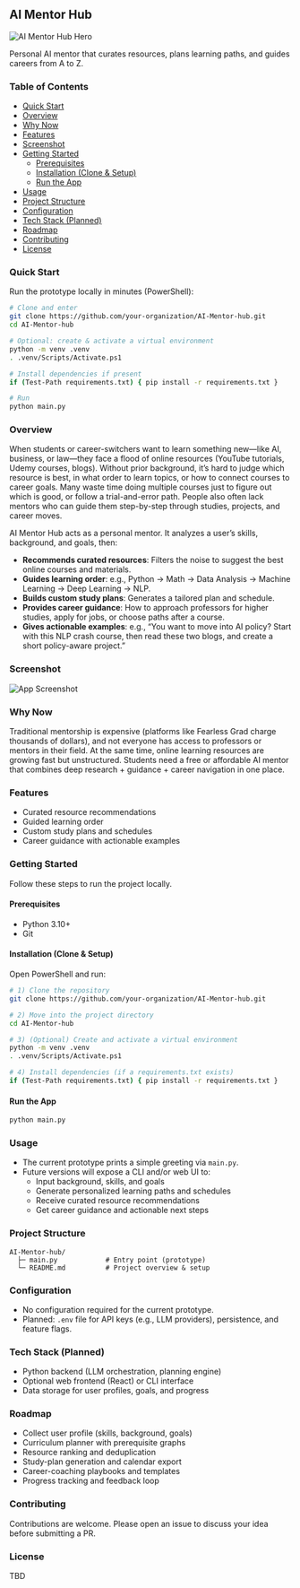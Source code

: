 ## AI Mentor Hub

![AI Mentor Hub Hero](docs/screenshot.png)

Personal AI mentor that curates resources, plans learning paths, and guides careers from A to Z.

### Table of Contents
- [Quick Start](#quick-start)
- [Overview](#overview)
- [Why Now](#why-now)
- [Features](#features)
- [Screenshot](#screenshot)
- [Getting Started](#getting-started)
  - [Prerequisites](#prerequisites)
  - [Installation (Clone & Setup)](#installation-clone--setup)
  - [Run the App](#run-the-app)
- [Usage](#usage)
- [Project Structure](#project-structure)
- [Configuration](#configuration)
- [Tech Stack (Planned)](#tech-stack-planned)
- [Roadmap](#roadmap)
- [Contributing](#contributing)
- [License](#license)

### Quick Start
Run the prototype locally in minutes (PowerShell):

```bash
# Clone and enter
git clone https://github.com/your-organization/AI-Mentor-hub.git
cd AI-Mentor-hub

# Optional: create & activate a virtual environment
python -m venv .venv
. .venv/Scripts/Activate.ps1

# Install dependencies if present
if (Test-Path requirements.txt) { pip install -r requirements.txt }

# Run
python main.py
```

### Overview
When students or career-switchers want to learn something new—like AI, business, or law—they face a flood of online resources (YouTube tutorials, Udemy courses, blogs). Without prior background, it’s hard to judge which resource is best, in what order to learn topics, or how to connect courses to career goals. Many waste time doing multiple courses just to figure out which is good, or follow a trial-and-error path. People also often lack mentors who can guide them step-by-step through studies, projects, and career moves.

AI Mentor Hub acts as a personal mentor. It analyzes a user’s skills, background, and goals, then:

- **Recommends curated resources**: Filters the noise to suggest the best online courses and materials.
- **Guides learning order**: e.g., Python → Math → Data Analysis → Machine Learning → Deep Learning → NLP.
- **Builds custom study plans**: Generates a tailored plan and schedule.
- **Provides career guidance**: How to approach professors for higher studies, apply for jobs, or choose paths after a course.
- **Gives actionable examples**: e.g., “You want to move into AI policy? Start with this NLP crash course, then read these two blogs, and create a short policy-aware project.”

### Screenshot
![App Screenshot](docs/screenshot.png)

### Why Now
Traditional mentorship is expensive (platforms like Fearless Grad charge thousands of dollars), and not everyone has access to professors or mentors in their field. At the same time, online learning resources are growing fast but unstructured. Students need a free or affordable AI mentor that combines deep research + guidance + career navigation in one place.

### Features
- Curated resource recommendations
- Guided learning order
- Custom study plans and schedules
- Career guidance with actionable examples

### Getting Started
Follow these steps to run the project locally.

#### Prerequisites
- Python 3.10+
- Git

#### Installation (Clone & Setup)
Open PowerShell and run:

```bash
# 1) Clone the repository
git clone https://github.com/your-organization/AI-Mentor-hub.git

# 2) Move into the project directory
cd AI-Mentor-hub

# 3) (Optional) Create and activate a virtual environment
python -m venv .venv
. .venv/Scripts/Activate.ps1

# 4) Install dependencies (if a requirements.txt exists)
if (Test-Path requirements.txt) { pip install -r requirements.txt }
```

#### Run the App
```bash
python main.py
```

### Usage
- The current prototype prints a simple greeting via `main.py`.
- Future versions will expose a CLI and/or web UI to:
  - Input background, skills, and goals
  - Generate personalized learning paths and schedules
  - Receive curated resource recommendations
  - Get career guidance and actionable next steps

### Project Structure
```text
AI-Mentor-hub/
  ├─ main.py            # Entry point (prototype)
  └─ README.md          # Project overview & setup
```

### Configuration
- No configuration required for the current prototype.
- Planned: `.env` file for API keys (e.g., LLM providers), persistence, and feature flags.

### Tech Stack (Planned)
- Python backend (LLM orchestration, planning engine)
- Optional web frontend (React) or CLI interface
- Data storage for user profiles, goals, and progress

### Roadmap
- Collect user profile (skills, background, goals)
- Curriculum planner with prerequisite graphs
- Resource ranking and deduplication
- Study-plan generation and calendar export
- Career-coaching playbooks and templates
- Progress tracking and feedback loop

### Contributing
Contributions are welcome. Please open an issue to discuss your idea before submitting a PR.

### License
TBD
